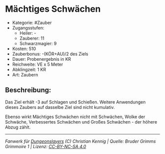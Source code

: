 # Mächtiges Schwächen

- Kategorie: #Zauber
- Zugangsstufen:
  - Heiler: -
  - Zauberer: 11
  - Schwarzmagier: 9
- Kosten: 510
- Zauberbonus: -(KÖR+AU)/2 des Ziels
- Dauer: Probenergebnis in KR
- Reichweite: VE x 5 Meter
- Abklingzeit: 1 KR
- Art: Zaubern

## Beschreibung:

Das Ziel erhält -3 auf Schlagen und Schießen. Weitere Anwendungen dieses Zaubers auf dasselbe Ziel sind nicht kumulativ.

Ebenso wirkt Mächtiges Schwächen nicht mit Schwächen, Wolke der Schwäche, Verbessertes Schwächen und Großes Schwächen - der höhere Abzug zählt.

---

_Fanwerk für [Dungeonslayers](https://www.dungeonslayers.net/) (C) Christian Kennig | Quelle: Bruder Grimms Grimmoire 1 | Lizenz: [CC-BY-NC-SA 4.0](https://creativecommons.org/licenses/by-nc-sa/4.0/deed.de)_
